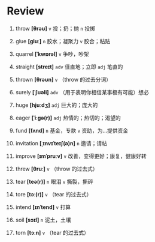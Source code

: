 # Review
1. throw **[θrəʊ]** `v` 投；扔；抛 `n` 投掷

2. glue **[ɡluː]** `n` 胶水；凝聚力 `v` 胶合；粘贴

3. quarrel **[ˈkwɒrəl]** `v` 争吵，吵架

4. straight **[streɪt]** `adv` 径直地；立即 `adj` 笔直的

5. thrown **[θrəʊn]** `v` （throw 的过去分词）

6. surely **[ˈʃʊəli]** `adv` （用于表明你相信某事极有可能）想必

7. huge **[hjuːdʒ]** `adj` 巨大的；庞大的

8. eager **[ˈiːɡə(r)]** `adj` 热情的；热切的；渴望的

9. fund **[fʌnd]** `n` 基金，专款 `v` 资助，为...提供资金

10. invitation **[ˌɪnvɪˈteɪʃ(ə)n]** `n` 邀请；请帖

11. improve **[ɪmˈpruːv]** `v` 改善，变得更好；康复，健康好转

12. threw **[θruː]** `v` （throw 的过去式）

13. tear **[teə(r)]** `n` 眼泪 `v` 撕裂，撕碎

14. tore **[tɔː(r)]** `v` （tear 的过去式）

15. intend **[ɪnˈtend]** `v` 打算

16. soil **[sɔɪl]** `n` 泥土，土壤

17. torn **[tɔːn]** `v` （tear 的过去式）

